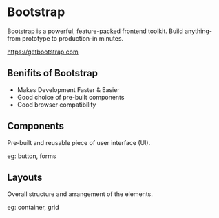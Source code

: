 # Bootstrap
Bootstrap is a powerful, feature-packed frontend toolkit. Build anything-from prototype to production-in minutes.

https://getbootstrap.com

## Benifits of Bootstrap
- Makes Development Faster & Easier
- Good choice of pre-built components
- Good browser compatibility

## Components
Pre-built and reusable piece of user interface (UI).

eg: button, forms

## Layouts
Overall structure and arrangement of the elements.

eg: container, grid
